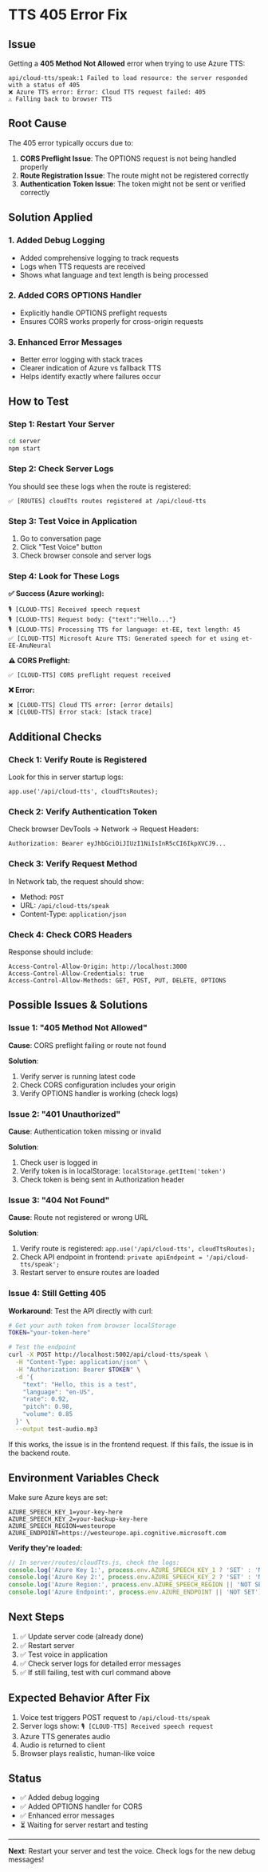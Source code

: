 # TTS 405 Error Fix

## Issue

Getting a **405 Method Not Allowed** error when trying to use Azure TTS:

```
api/cloud-tts/speak:1 Failed to load resource: the server responded with a status of 405
❌ Azure TTS error: Error: Cloud TTS request failed: 405
⚠️ Falling back to browser TTS
```

## Root Cause

The 405 error typically occurs due to:
1. **CORS Preflight Issue**: The OPTIONS request is not being handled properly
2. **Route Registration Issue**: The route might not be registered correctly
3. **Authentication Token Issue**: The token might not be sent or verified correctly

## Solution Applied

### 1. Added Debug Logging
- Added comprehensive logging to track requests
- Logs when TTS requests are received
- Shows what language and text length is being processed

### 2. Added CORS OPTIONS Handler
- Explicitly handle OPTIONS preflight requests
- Ensures CORS works properly for cross-origin requests

### 3. Enhanced Error Messages
- Better error logging with stack traces
- Clearer indication of Azure vs fallback TTS
- Helps identify exactly where failures occur

## How to Test

### Step 1: Restart Your Server
```bash
cd server
npm start
```

### Step 2: Check Server Logs
You should see these logs when the route is registered:
```
✅ [ROUTES] cloudTts routes registered at /api/cloud-tts
```

### Step 3: Test Voice in Application
1. Go to conversation page
2. Click "Test Voice" button
3. Check browser console and server logs

### Step 4: Look for These Logs

**✅ Success (Azure working):**
```
🎙️ [CLOUD-TTS] Received speech request
🎙️ [CLOUD-TTS] Request body: {"text":"Hello..."}
🎙️ [CLOUD-TTS] Processing TTS for language: et-EE, text length: 45
✅ [CLOUD-TTS] Microsoft Azure TTS: Generated speech for et using et-EE-AnuNeural
```

**⚠️ CORS Preflight:**
```
✅ [CLOUD-TTS] CORS preflight request received
```

**❌ Error:**
```
❌ [CLOUD-TTS] Cloud TTS error: [error details]
❌ [CLOUD-TTS] Error stack: [stack trace]
```

## Additional Checks

### Check 1: Verify Route is Registered
Look for this in server startup logs:
```
app.use('/api/cloud-tts', cloudTtsRoutes);
```

### Check 2: Verify Authentication Token
Check browser DevTools → Network → Request Headers:
```
Authorization: Bearer eyJhbGciOiJIUzI1NiIsInR5cCI6IkpXVCJ9...
```

### Check 3: Verify Request Method
In Network tab, the request should show:
- Method: `POST`
- URL: `/api/cloud-tts/speak`
- Content-Type: `application/json`

### Check 4: Check CORS Headers
Response should include:
```
Access-Control-Allow-Origin: http://localhost:3000
Access-Control-Allow-Credentials: true
Access-Control-Allow-Methods: GET, POST, PUT, DELETE, OPTIONS
```

## Possible Issues & Solutions

### Issue 1: "405 Method Not Allowed"
**Cause**: CORS preflight failing or route not found

**Solution**:
1. Verify server is running latest code
2. Check CORS configuration includes your origin
3. Verify OPTIONS handler is working (check logs)

### Issue 2: "401 Unauthorized"
**Cause**: Authentication token missing or invalid

**Solution**:
1. Check user is logged in
2. Verify token is in localStorage: `localStorage.getItem('token')`
3. Check token is being sent in Authorization header

### Issue 3: "404 Not Found"
**Cause**: Route not registered or wrong URL

**Solution**:
1. Verify route is registered: `app.use('/api/cloud-tts', cloudTtsRoutes);`
2. Check API endpoint in frontend: `private apiEndpoint = '/api/cloud-tts/speak';`
3. Restart server to ensure routes are loaded

### Issue 4: Still Getting 405
**Workaround**: Test the API directly with curl:

```bash
# Get your auth token from browser localStorage
TOKEN="your-token-here"

# Test the endpoint
curl -X POST http://localhost:5002/api/cloud-tts/speak \
  -H "Content-Type: application/json" \
  -H "Authorization: Bearer $TOKEN" \
  -d '{
    "text": "Hello, this is a test",
    "language": "en-US",
    "rate": 0.92,
    "pitch": 0.98,
    "volume": 0.85
  }' \
  --output test-audio.mp3
```

If this works, the issue is in the frontend request.
If this fails, the issue is in the backend route.

## Environment Variables Check

Make sure Azure keys are set:

```env
AZURE_SPEECH_KEY_1=your-key-here
AZURE_SPEECH_KEY_2=your-backup-key-here
AZURE_SPEECH_REGION=westeurope
AZURE_ENDPOINT=https://westeurope.api.cognitive.microsoft.com
```

**Verify they're loaded:**
```javascript
// In server/routes/cloudTts.js, check the logs:
console.log('Azure Key 1:', process.env.AZURE_SPEECH_KEY_1 ? 'SET' : 'NOT SET');
console.log('Azure Key 2:', process.env.AZURE_SPEECH_KEY_2 ? 'SET' : 'NOT SET');
console.log('Azure Region:', process.env.AZURE_SPEECH_REGION || 'NOT SET');
console.log('Azure Endpoint:', process.env.AZURE_ENDPOINT || 'NOT SET');
```

## Next Steps

1. ✅ Update server code (already done)
2. ✅ Restart server
3. ✅ Test voice in application
4. ✅ Check server logs for detailed error messages
5. ✅ If still failing, test with curl command above

## Expected Behavior After Fix

1. Voice test triggers POST request to `/api/cloud-tts/speak`
2. Server logs show: `🎙️ [CLOUD-TTS] Received speech request`
3. Azure TTS generates audio
4. Audio is returned to client
5. Browser plays realistic, human-like voice

## Status

- ✅ Added debug logging
- ✅ Added OPTIONS handler for CORS
- ✅ Enhanced error messages
- ⏳ Waiting for server restart and testing

---

**Next**: Restart your server and test the voice. Check logs for the new debug messages!

